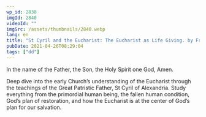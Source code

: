 ```yaml
---
wp_id: 2838
imgId: 2840
videoId: ""
imgSrc: /assets/thumbnails/2840.webp
lang: en
title: "St Cyril and the Eucharist: The Eucharist as Life Giving. by Fr. Anthony Mourad"
pubDate: 2021-04-26T08:29:04
tags: ["dd"]
---
```


<p>In the name of the Father, the Son, the Holy Spirit one God, Amen.</p>
<p>Deep dive into the early Church’s understanding of the Eucharist through the teachings of the Great Patristic Father, St Cyril of Alexandria. Study everything from the primordial human being, the fallen human condition, God’s plan of restoration, and how the Eucharist is at the center of God’s plan for our salvation.</p>
